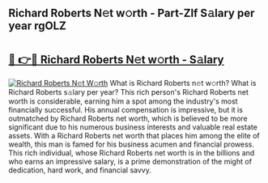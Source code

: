 ## Richard Roberts N𝚎t w𝚘rth - Part-Zlf S𝚊lary per year rgOLZ

# <h2><a href="http://gc4dle.nevu.top/?p=Richard+Roberts">🔗 👉🔴 Richard Roberts N𝚎t w𝚘rth - S𝚊lary</a></h2>

[![Richard Roberts N𝚎t W𝚘rth](https://i.imgur.com/Oavwk0R.jpeg)](http://gc4dle.nevu.top/?p=Richard+Roberts)
What is Richard Roberts n𝚎t w𝚘rth? What is Richard Roberts s𝚊lary per year?
This rich person's Richard Roberts net worth is considerable, earning him a spot among the industry's most financially successful. His annual compensation is impressive, but it is outmatched by Richard Roberts net worth, which is believed to be more significant due to his numerous business interests and valuable real estate assets. With a Richard Roberts net worth that places him among the elite of wealth, this man is famed for his business acumen and financial prowess. This rich individual, whose Richard Roberts net worth is in the billions and who earns an impressive salary, is a prime demonstration of the might of dedication, hard work, and financial savvy.
